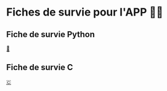 # Fiches de survie pour l'APP 🧙‍♂️

## Fiche de survie Python

[🐍](./Fiche_survie_Python.md) 

## Fiche de survie C
[🇨](./Fiche_survive_C.md)
